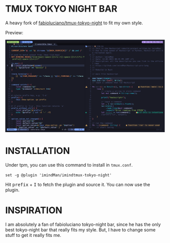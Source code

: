 <h1> TMUX TOKYO NIGHT BAR </h1>

A heavy fork of [fabioluciano/tmux-tokyo-night](https://github.com/fabioluciano/tmux-tokyo-night) to fit my own style.

Preview:

![Preview](./assets/tmux-bar.png)

<h1> INSTALLATION </h1>

Under tpm, you can use this command to install in `tmux.conf`.

`set -g @plugin 'imindMan/imindtmux-tokyo-night' `

Hit <kbd>prefix</kbd> + <kbd>I</kbd> to fetch the plugin and source it. You can now use the plugin.

<h1> INSPIRATION </h1>

I am absolutely a fan of fabioluciano tokyo-night bar, since he has the only best tokyo-night bar that really fits my style. But, I have to change some stuff to get it really fits me.
